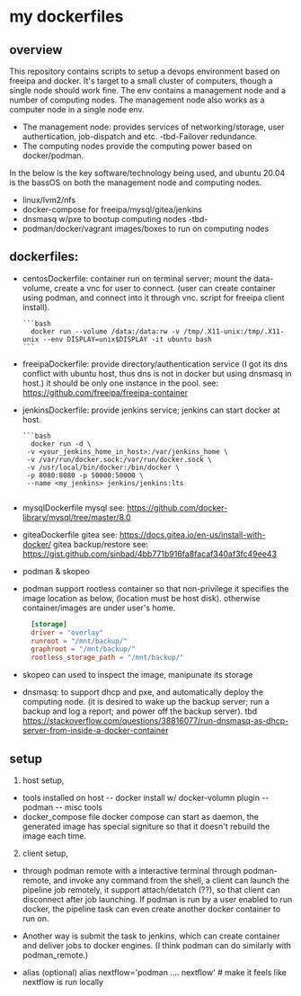 # my dockerfiles

## overview
This repository contains scripts to setup a devops environment based on freeipa and docker. It's target to a small cluster of computers, though a single node should work fine. The env contains a management node and a number of computing nodes. The management node also works as a computer node in a single node env. 
- The management node:
  provides services of networking/storage, user authertication, job-dispatch and etc.  -tbd-Failover redundance. 
- The computing nodes 
  provide the computing power based on docker/podman.

In the below is the key software/technology being used, and ubuntu 20.04 is the bassOS on both the management node and computing nodes.
- linux/lvm2/nfs
- docker-compose for freeipa/mysql/gitea/jenkins
- dnsmasq w/pxe to bootup computing nodes -tbd-
- podman/docker/vagrant images/boxes to run on computing nodes

## dockerfiles: 
- centosDockerfile: container run on terminal server; mount the data-volume, create a vnc for user to connect.
  (user can create container using podman, and connect into it through vnc. script for freeipa client install).
  
      ```bash
        docker run --volume /data:/data:rw -v /tmp/.X11-unix:/tmp/.X11-unix --env DISPLAY=unix$DISPLAY -it ubuntu bash
      ```
  
- freeipaDockerfile: provide directory/authentication service (I got its dns conflict with ubuntu host, thus dns is not in docker but using dnsmasq in host.)
  it should be only one instance in the pool.
  see: https://github.com/freeipa/freeipa-container
  
- jenkinsDockerfile: provide jenkins service; jenkins can start docker at host.

      ```bash
        docker run -d \
       -v <your_jenkins_home_in_host>:/var/jenkins_home \
       -v /var/run/docker.sock:/var/run/docker.sock \
       -v /usr/local/bin/docker:/bin/docker \
       -p 8080:8080 -p 50000:50000 \
       --name <my_jenkins> jenkins/jenkins:lts
     ```
- mysqlDockerfile
  mysql see: https://github.com/docker-library/mysql/tree/master/8.0

- giteaDockerfile
  gitea see: https://docs.gitea.io/en-us/install-with-docker/
  gitea backup/restore see: https://gist.github.com/sinbad/4bb771b916fa8facaf340af3fc49ee43
  
- podman & skopeo
- podman support rootless container so that non-privilege  it specifies the image location as below, (location must be host disk). otherwise container/images are under user's home.
  ```toml
    [storage]
    driver = "overlay"
    runroot = "/mnt/backup/"
    graphroot = "/mnt/backup/"
    rootless_storage_path = "/mnt/backup/"
  ```
- skopeo can used to inspect the image, manipunate its storage
  
- dnsmasq: to support dhcp and pxe, and automatically deploy the computing node. 
  (it is desired to wake up the backup server; run a backup and log a report; and power off the backup server).
  tbd https://stackoverflow.com/questions/38816077/run-dnsmasq-as-dhcp-server-from-inside-a-docker-container
  
## setup
1. host setup, 
  - tools installed on host
    -- docker install w/ docker-volumn plugin
    -- podman
    -- misc tools
  - docker_compose file
    docker compose can start as daemon, the generated image has special signiture so that it doesn't rebuild the image each time. 
    
2. client setup,
  - through podman remote
    with a interactive terminal through podman-remote, and invoke any command from the shell, a client can launch the pipeline job remotely, 
    it support attach/detatch (??), so that client can disconnect after job launching. 
    If podman is run by a user enabled to run docker, the pipeline task can even create another docker container to run on. 
  
  - Another way is submit the task to jenkins, which can create container and deliver jobs to docker engines. (I think podman can do similarly with podman_remote.)

  - alias (optional)
    alias nextflow='podman .... nextflow' # make it feels like nextflow is run locally
